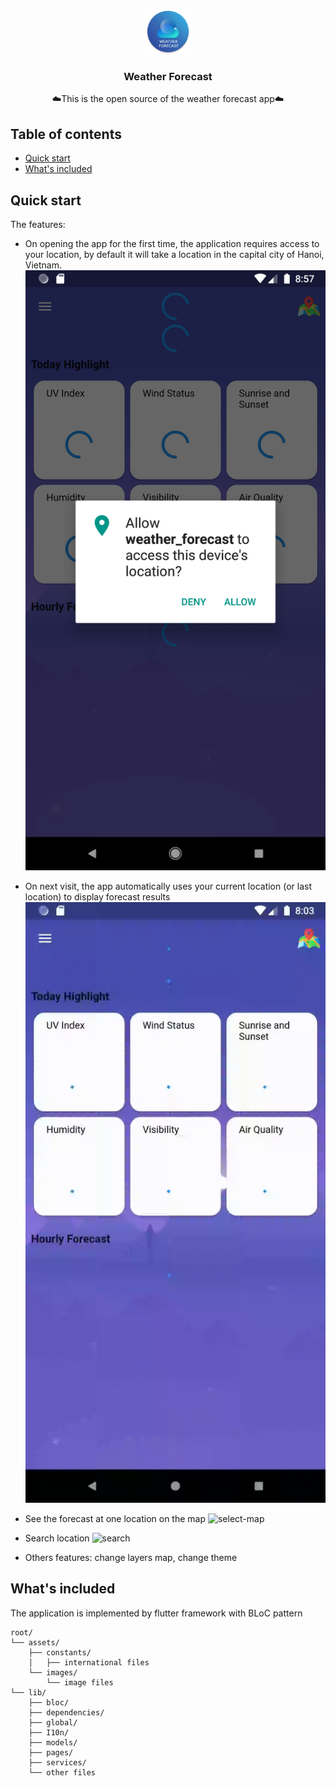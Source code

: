 <p align="center">
<a href="#">
<img src="./external/logo.png" alt="Logo" width=72 height=72/>
</a>
<h3 align="center">Weather Forecast</h3>
<p align="center">
    ☁️This is the open source of the weather forecast app☁️
</p>
</p>

## Table of contents

- [Quick start](#quick-start)
- [What's included](#whats-included)

## Quick start
The features:
- On opening the app for the first time, the application requires access to your location, by default it will take a location in the capital city of Hanoi, Vietnam.
![access-location](/external/access-location.png "access location")

- On next visit, the app automatically uses your current location (or last location) to display forecast results
![open-app](/external/open_app.gif "open app")

- See the forecast at one location on the map
![select-map](/external/select_location_map.gif "select map")

- Search location
![search](/external/search.gif "search")

- Others features: change layers map, change theme

## What's included
The application is implemented by flutter framework with BLoC pattern

```text
root/
└── assets/
    ├── constants/
    │   ├── international files
    └── images/
        └── image files
└── lib/
    ├── bloc/
    ├── dependencies/
    ├── global/
    ├── I10n/
    ├── models/
    ├── pages/
    ├── services/
    └── other files
```